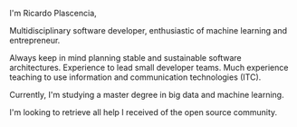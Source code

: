 I'm Ricardo Plascencia, 

Multidisciplinary software developer, enthusiastic of machine learning and entrepreneur. 

Always keep in mind planning stable and sustainable software architectures. Experience to lead small developer teams. Much experience teaching to use information and communication technologies (ITC).

Currently, I'm studying a master degree in big data and machine learning. 

I'm looking to retrieve all help I received of the open source community.

<!---
d-mente/d-mente is a ✨ special ✨ repository because its `README.md` (this file) appears on your GitHub profile.
You can click the Preview link to take a look at your changes.
--->
